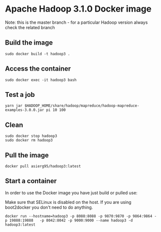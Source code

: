 # Apache Hadoop 3.1.0 Docker image

Note: this is the master branch - for a particular Hadoop version always check the related branch

## Build the image
`sudo docker build -t hadoop3 .`
## Access the container
`sudo docker exec -it hadoop3 bash`
## Test a job
`yarn jar $HADOOP_HOME/share/hadoop/mapreduce/hadoop-mapreduce-examples-3.0.0.jar pi 10 100`
## Clean
```
sudo docker stop hadoop3 
sudo docker rm hadoop3
``` 

## Pull the image
```docker pull asierg95/hadoop3:latest```

## Start a container
In order to use the Docker image you have just build or pulled use:

Make sure that SELinux is disabled on the host. If you are using boot2docker you don't need to do anything.

```docker run --hostname=hadoop3 -p 8088:8088 -p 9870:9870 -p 9864:9864 -p 19888:19888   -p 8042:8042 -p 9000:9000 --name hadoop3 -d hadoop3:latest```

